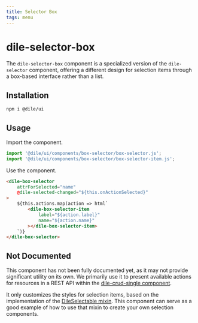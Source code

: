 ```yaml
---
title: Selector Box
tags: menu
---
```


# dile-selector-box

The `dile-selector-box` component is a specialized version of the `dile-selector` component, offering a different design for selection items through a box-based interface rather than a list.

## Installation

```bash
npm i @dile/ui
```

## Usage

Import the component.

```javascript
import '@dile/ui/components/box-selector/box-selector.js';
import '@dile/ui/components/box-selector/box-selector-item.js';
```

Use the component.

```html
<dile-box-selector 
    attrForSelected="name"
    @dile-selected-changed="${this.onActionSelected}"
>
    ${this.actions.map(action => html`
        <dile-box-selector-item 
            label="${action.label}"
            name="${action.name}"
        ></dile-box-selector-item>
    `)}
</dile-box-selector>
```

## Not Documented

This component has not been fully documented yet, as it may not provide significant utility on its own. We primarily use it to present available actions for resources in a REST API within the [dile-crud-single component](/crud/crud-single/).

It only customizes the styles for selection items, based on the implementation of the [DileSelectable mixin](/mixins/dile-selectable-mixin/). This component can serve as a good example of how to use that mixin to create your own selection components.